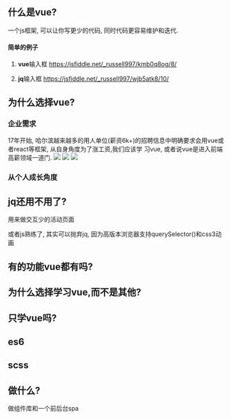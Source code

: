 ## 什么是vue?
一个js框架, 可以让你写更少的代码, 同时代码更容易维护和迭代. 

#### 简单的例子
1. **vue**输入框
https://jsfiddle.net/_russell997/kmb0q8og/8/

2. **jq**输入框
https://jsfiddle.net/_russell997/wjb5atk8/10/


## 为什么选择vue?

### 企业需求
17年开始, 哈尔滨越来越多的用人单位(薪资6k+)的招聘信息中明确要求会用vue或者react等框架, 从自身角度为了涨工资,我们应该学
习vue, 或者说vue是进入前端高薪领域一道门.
![](https://github.com/Atom-H/atom-ui-mobile/blob/master/static/image/1.png)
![](https://github.com/Atom-H/atom-ui-mobile/blob/master/static/image/2.png)
![](https://github.com/Atom-H/atom-ui-mobile/blob/master/static/image/3.png)

### 从个人成长角度

## jq还用不用了?

 用来做交互少的活动页面

 或者js熟练了, 其实可以抛弃jq, 因为高版本浏览器支持querySelector()和css3动画


## 有的功能vue都有吗?

## 为什么选择学习vue,而不是其他?

## 只学vue吗?

## es6

## scss

## 做什么?
做组件库和一个前后台spa


